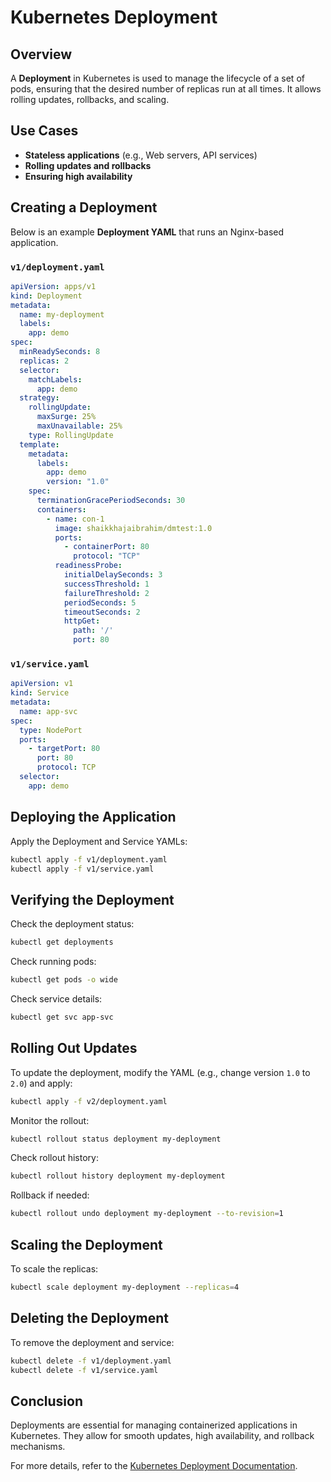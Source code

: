 # Kubernetes Deployment

## Overview
A **Deployment** in Kubernetes is used to manage the lifecycle of a set of pods, ensuring that the desired number of replicas run at all times. It allows rolling updates, rollbacks, and scaling.

## Use Cases
- **Stateless applications** (e.g., Web servers, API services)
- **Rolling updates and rollbacks**
- **Ensuring high availability**

## Creating a Deployment
Below is an example **Deployment YAML** that runs an Nginx-based application.

### `v1/deployment.yaml`
```yaml
apiVersion: apps/v1
kind: Deployment
metadata:
  name: my-deployment
  labels:
    app: demo
spec:
  minReadySeconds: 8
  replicas: 2
  selector:
    matchLabels:
      app: demo
  strategy:
    rollingUpdate:
      maxSurge: 25%
      maxUnavailable: 25%
    type: RollingUpdate
  template:
    metadata:
      labels:
        app: demo
        version: "1.0"
    spec:
      terminationGracePeriodSeconds: 30
      containers:
        - name: con-1
          image: shaikkhajaibrahim/dmtest:1.0
          ports:
            - containerPort: 80
              protocol: "TCP"
          readinessProbe:
            initialDelaySeconds: 3
            successThreshold: 1
            failureThreshold: 2
            periodSeconds: 5
            timeoutSeconds: 2
            httpGet:
              path: '/'
              port: 80
```

### `v1/service.yaml`
```yaml
apiVersion: v1
kind: Service
metadata:
  name: app-svc
spec:
  type: NodePort
  ports:
    - targetPort: 80
      port: 80
      protocol: TCP
  selector:
    app: demo
```

## Deploying the Application
Apply the Deployment and Service YAMLs:
```sh
kubectl apply -f v1/deployment.yaml
kubectl apply -f v1/service.yaml
```

## Verifying the Deployment
Check the deployment status:
```sh
kubectl get deployments
```

Check running pods:
```sh
kubectl get pods -o wide
```

Check service details:
```sh
kubectl get svc app-svc
```

## Rolling Out Updates
To update the deployment, modify the YAML (e.g., change version `1.0` to `2.0`) and apply:
```sh
kubectl apply -f v2/deployment.yaml
```

Monitor the rollout:
```sh
kubectl rollout status deployment my-deployment
```

Check rollout history:
```sh
kubectl rollout history deployment my-deployment
```

Rollback if needed:
```sh
kubectl rollout undo deployment my-deployment --to-revision=1
```

## Scaling the Deployment
To scale the replicas:
```sh
kubectl scale deployment my-deployment --replicas=4
```

## Deleting the Deployment
To remove the deployment and service:
```sh
kubectl delete -f v1/deployment.yaml
kubectl delete -f v1/service.yaml
```

## Conclusion
Deployments are essential for managing containerized applications in Kubernetes. They allow for smooth updates, high availability, and rollback mechanisms.

For more details, refer to the [Kubernetes Deployment Documentation](https://kubernetes.io/docs/concepts/workloads/controllers/deployment/).

